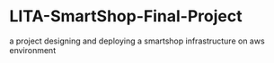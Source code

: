 # LITA-SmartShop-Final-Project
 a project designing and deploying a smartshop infrastructure on aws environment
